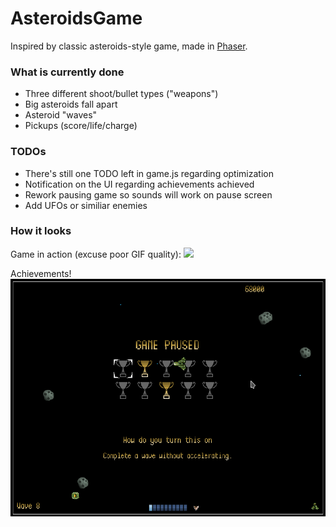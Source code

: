 # AsteroidsGame

Inspired by classic asteroids-style game, made in [Phaser](http://phaser.io/).

### What is currently done

- Three different shoot/bullet types ("weapons")
- Big asteroids fall apart
- Asteroid "waves"
- Pickups (score/life/charge)

### TODOs

- There's still one TODO left in game.js regarding optimization
- Notification on the UI regarding achievements achieved
- Rework pausing game so sounds will work on pause screen
- Add UFOs or similiar enemies

### How it looks

Game in action (excuse poor GIF quality):
![](test.gif) 

Achievements!
![](preview_a.png) 
